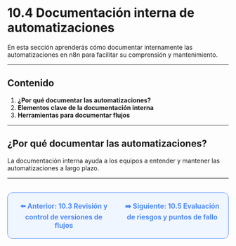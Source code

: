 # 10.4 Documentación interna de automatizaciones

En esta sección aprenderás cómo documentar internamente las automatizaciones en n8n para facilitar su comprensión y mantenimiento.

---

## Contenido

1. **¿Por qué documentar las automatizaciones?**
2. **Elementos clave de la documentación interna**
3. **Herramientas para documentar flujos**

---

## ¿Por qué documentar las automatizaciones?
La documentación interna ayuda a los equipos a entender y mantener las automatizaciones a largo plazo.

---

<div align="center" style="border: 1px solid #4F8AFA; border-radius: 12px; padding: 20px; background: #f0f6ff; margin-top: 32px; display: flex; justify-content: center; gap: 32px;">
  <a href="10.3.%20Revisión%20y%20control%20de%20versiones%20de%20flujos.md" style="text-decoration:none; font-weight: bold; color: #4F8AFA; font-size: 1.1em;">⬅️ Anterior: 10.3 Revisión y control de versiones de flujos</a>
  <a href="10.5.%20Evaluación%20de%20riesgos%20y%20puntos%20de%20fallo.md" style="text-decoration:none; font-weight: bold; color: #4F8AFA; font-size: 1.1em;">➡️ Siguiente: 10.5 Evaluación de riesgos y puntos de fallo</a>
</div>
